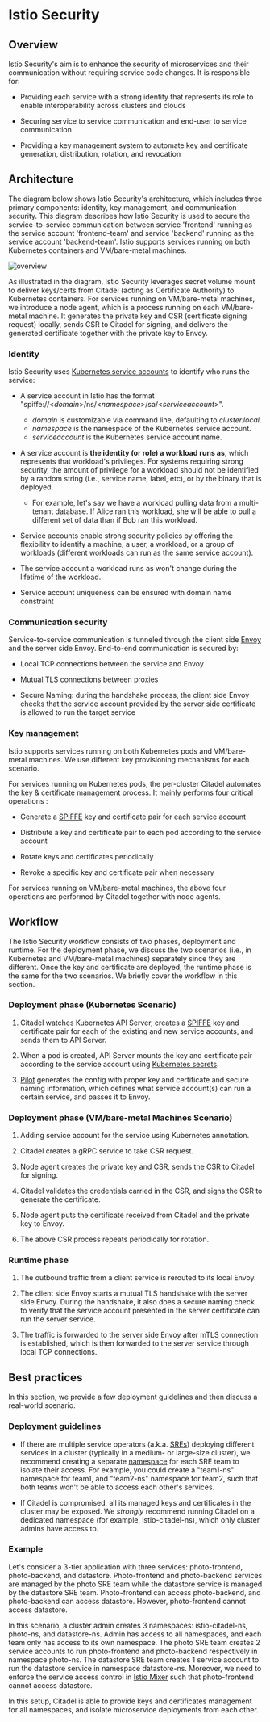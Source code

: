 # Istio Security

## Overview

Istio Security's aim is to enhance the security of microservices and their communication without requiring service code changes. It is responsible for:

*   Providing each service with a strong identity that represents its role to enable interoperability across clusters and clouds

*   Securing service to service communication and end-user to service communication

*   Providing a key management system to automate key and certificate generation, distribution, rotation, and revocation

## Architecture

The diagram below shows Istio Security's architecture, which includes three primary components: identity, key management, and communication security.
This diagram describes how Istio Security is used to secure the service-to-service communication between service 'frontend' running as the service account 'frontend-team' and service 'backend' running as the service account 'backend-team'.
Istio supports services running on both Kubernetes containers and VM/bare-metal machines.

![overview](https://cdn.rawgit.com/istio/istio/master/security/overview.svg)

As illustrated in the diagram, Istio Security leverages secret volume mount to deliver keys/certs from Citadel (acting as Certificate Authority) to Kubernetes containers.
For services running on VM/bare-metal machines, we introduce a node agent, which is a process running on each VM/bare-metal machine.
It generates the private key and CSR (certificate signing request) locally, sends CSR to Citadel for signing, and delivers the generated certificate together with the private key to Envoy.

### Identity

Istio Security uses [Kubernetes service accounts](https://kubernetes.io/docs/tasks/configure-pod-container/configure-service-account/) to identify who runs the service:

*   A service account in Istio has the format "spiffe://\<_domain_\>/ns/\<_namespace_>/sa/\<_serviceaccount_\>".
    *   _domain_ is customizable via command line, defaulting to _cluster.local_.
    *   _namespace_ is the namespace of the Kubernetes service account.
    *   _serviceaccount_ is the Kubernetes service account name.

*   A service account is **the identity (or role) a workload runs as**, which represents that workload's privileges. For systems requiring strong security, the amount of privilege for a workload should not be identified by a random string (i.e., service name, label, etc), or by the binary that is deployed.

    *   For example, let's say we have a workload pulling data from a multi-tenant database. If Alice ran this workload, she will be able to pull a different set of data than if Bob ran this workload.

*   Service accounts enable strong security policies by offering the flexibility to identify a machine, a user, a workload, or a group of workloads (different workloads can run as the same service account).

*   The service account a workload runs as won't change during the lifetime of the workload.

*   Service account uniqueness can be ensured with domain name constraint

### Communication security

Service-to-service communication is tunneled through the client side [Envoy](http://envoyproxy.io/envoy/) and the server side Envoy. End-to-end communication is secured by:

*   Local TCP connections between the service and Envoy

*   Mutual TLS connections between proxies

*   Secure Naming: during the handshake process, the client side Envoy checks that the service account provided by the server side certificate is allowed to run the target service

### Key management

Istio supports services running on both Kubernetes pods and VM/bare-metal machines. We use different key provisioning mechanisms for each scenario.

For services running on Kubernetes pods, the per-cluster Citadel automates the key & certificate management process. It mainly performs four critical operations :

*   Generate a [SPIFFE](http://spiffe.io/docs/svid) key and certificate pair for each service account

*   Distribute a key and certificate pair to each pod according to the service account

*   Rotate keys and certificates periodically

*   Revoke a specific key and certificate pair when necessary

For services running on VM/bare-metal machines, the above four operations are performed by Citadel together with node agents.

## Workflow

The Istio Security workflow consists of two phases, deployment and runtime. For the deployment phase, we discuss the two scenarios (i.e., in Kubernetes and VM/bare-metal machines) separately since they are different.
Once the key and certificate are deployed, the runtime phase is the same for the two scenarios. We briefly cover the workflow in this section.

### Deployment phase (Kubernetes Scenario)

1.  Citadel watches Kubernetes API Server, creates a [SPIFFE](https://spiffe.github.io/docs/svid) key and certificate pair for each of the existing and new service accounts, and sends them to API Server.

1.  When a pod is created, API Server mounts the key and certificate pair according to the service account using [Kubernetes secrets](https://kubernetes.io/docs/concepts/configuration/secret/).

1.  [Pilot](https://istio.io/docs/concepts/traffic-management/pilot.html) generates the config with proper key and certificate and secure naming information,
which
 defines what service account(s) can run a certain service, and passes it to Envoy.

### Deployment phase (VM/bare-metal Machines Scenario)

1.  Adding service account for the service using Kubernetes annotation.

1.  Citadel creates a gRPC service to take CSR request.

1.  Node agent creates the private key and CSR, sends the CSR to Citadel for signing.

1.  Citadel validates the credentials carried in the CSR, and signs the CSR to generate the certificate.

1.  Node agent puts the certificate received from Citadel and the private key to Envoy.

1.  The above CSR process repeats periodically for rotation.


### Runtime phase

1.  The outbound traffic from a client service is rerouted to its local Envoy.

1.  The client side Envoy starts a mutual TLS handshake with the server side Envoy. During the handshake, it also does a secure naming check to verify that the service account presented in the server certificate can run the server service.

1.  The traffic is forwarded to the server side Envoy after mTLS connection is established, which is then forwarded to the server service through local TCP connections.

## Best practices

In this section, we provide a few deployment guidelines and then discuss a real-world scenario.

### Deployment guidelines

*   If there are multiple service operators (a.k.a. [SREs](https://en.wikipedia.org/wiki/Site_reliability_engineering)) deploying different services in a cluster (typically in a medium- or large-size cluster), we recommend creating a separate [namespace](https://kubernetes.io/docs/tasks/administer-cluster/namespaces-walkthrough/) for each SRE team to isolate their access. For example, you could create a "team1-ns" namespace for team1, and "team2-ns" namespace for team2, such that both teams won't be able to access each other's services.

*   If Citadel is compromised, all its managed keys and certificates in the cluster may be exposed. We *strongly* recommend running Citadel on a dedicated namespace (for example, istio-citadel-ns), which only cluster admins have access to.

### Example

Let's consider a 3-tier application with three services: photo-frontend, photo-backend, and datastore. Photo-frontend and photo-backend services are managed by the photo SRE team while the datastore service is managed by the datastore SRE team. Photo-frontend can access photo-backend, and photo-backend can access datastore. However, photo-frontend cannot access datastore.

In this scenario, a cluster admin creates 3 namespaces: istio-citadel-ns, photo-ns, and datastore-ns. Admin has access to all namespaces, and each team only has
access to its own namespace. The photo SRE team creates 2 service accounts to run photo-frontend and photo-backend respectively in namespace photo-ns. The
datastore SRE team creates 1 service account to run the datastore service in namespace datastore-ns. Moreover, we need to enforce the service access control
in [Istio Mixer](https://istio.io/docs/concepts/policy-and-control/mixer.html) such that photo-frontend cannot access datastore.

In this setup, Citadel is able to provide keys and certificates management for all namespaces, and isolate microservice deployments from each other.
